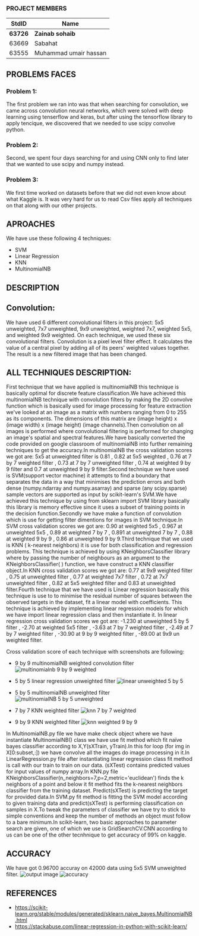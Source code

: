 ### PROJECT MEMBERS
StdID | Name
------------ | -------------
**63726** | **Zainab sohaib** <!--this is the group leader in bold-->
63669 | Sabahat
63555 | Muhammad umair hassan

## PROBLEMS FACES

### Problem 1: 
The first problem we ran into was that when searching for convolution, we came across convolution neural networks, which were solved with deep learning using tenserflow and keras, but after using the tensorflow library to apply tencique, we discovered that we needed to use scipy convolve python.

### Problem 2: 
Second, we spent four days searching for and using CNN only to find later that we wanted to use scipy and numpy instead.

### Problem 3:
We first time worked on datasets before that we did not even know about what Kaggle is. It was very hard for us to read Csv files apply all techniques on that along with our other projects. 

## APROACHES
We have use these following 4 techniques:
* SVM
* Linear Regression
* KNN
* MultinomialNB

## DESCRIPTION
## Convolution:
We have used 6 different convolutional filters in this project: 5x5 unweighted, 7x7 unweighted, 9x9 unweighted, weighted 7x7, weighted 5x5, and weighted 9x9 weighted. On each technique, we used these six convolutional filters. Convolution is a pixel level filter effect. It calculates the value of a central pixel by adding all of its peers' weighted values together. The result is a new filtered image that has been changed. 
## ALL TECHNIQUES DESCRIPTION:
First technique that we have applied is multinomialNB this technique is basically optimal for discrete feature classification.We have achieved this multinomialNB technique with convolution filters by  making the 2D convolve function which is basically used for image processing for feature extraction we've looked at an image as a matrix with numbers ranging from 0 to 255 as its components. The dimensions of this matrix are (image height) x (image width) x (image height) (image channels).Then convolution on all images is performed where convolutional filtering is performed for  changing an image's spatial and spectral features.We have basically converted the code provided on google classroom of multinomialNB into further remaining techniques to get the accuracy.In multinomialNB the cross validation scores we got are: 5x5 at unweighted filter is 0.81 , 0.82 at 5x5 weighted , 0.76 at 7 by 7 weighted filter , 0.73 at 7 by 7 unweighted filter , 0.74 at weighted 9 by 9 filter and 0.7 at unweighted 9 by 9 filter.Second technique we have used is SVM(support vector machine) it attempts to find a boundary that separates the data in a way that minimises the prediction errors and both dense (numpy.ndarray and numpy.asarray) and sparse (any scipy.sparse) sample vectors are supported as input by scikit-learn's SVM.We have achieved this technique by using from sklearn import SVM library basically this library is memory effective since it uses a subset of training points in the decision function.Secondly we have make a function of convolution which is use for getting filter dimentions for images in SVM technique.In SVM cross validation scores we got are: 0.90 at weighted 5x5 , 0.967 at unweighted 5x5 , 0.89 at weighted 7 by 7 , 0.891 at unweighted 7 by 7 , 0.88 at weighted 9 by 9 , 0.86 at unweighted 9 by 9.Third technique that we used is KNN ( k-nearest neighbors) it is use for both classification and regression problems. This technique is achieved by using KNeighborsClassifier library where by passing the number of neighbours as an argument to the KNeighborsClassifier( ) function, we have  construct a KNN classifier object.In KNN cross validation scores we got are: 0.77 at 9x9 weighted filter , 0.75 at unweighted filter , 0.77 at weighted 7x7 filter , 0.72 at 7x7 unweighted filter , 0.82 at 5x5 weighted filter and 0.83 at unweighted filter.Fourth technique that we have used is Linear regression basically this technique is use to to minimise the residual number of squares between the observed targets in the dataset, fit a linear model with coefficients. This technique is achieved by  implementing linear regression models for which we have import linear regression class and then instantiate it. In linear regression cross validation scores we got are: -1.230 at unweighted 5 by 5 filter , -2.70 at weighted 5x5 filter , -3.63 at 7 by 7 weighted filter , -2.49 at 7 by 7 weighted filter , -30.90 at 9 by 9 weighted filter , -89.00 at 9x9 un weighted filter. 

Cross validation score of each technique with screenshots are following:

* 9 by 9 multinomialNB weighted convolution filter
![multinomialnb 9 by 9 weighted](https://user-images.githubusercontent.com/60998648/115859314-748e9000-a449-11eb-9a36-942cf39fac0b.PNG)

* 5 by 5 linear regression unweighted filter
![linear unweighted 5 by 5](https://user-images.githubusercontent.com/68737826/115860964-a99be200-a44b-11eb-8f10-8232e4560bf3.PNG)

* 5 by 5 multinomialNB unweighted filter
![multinomialNB 5 by 5 unweighted](https://user-images.githubusercontent.com/68737826/115861147-df40cb00-a44b-11eb-9172-82c5c9855e73.PNG)

* 7 by 7 KNN weighted filter
![knn 7 by 7 weighted](https://user-images.githubusercontent.com/62794527/115861789-ace39d80-a44c-11eb-941e-37c90b46654f.PNG)

* 9 by 9 KNN weighted filter
![knn weighted 9 by 9](https://user-images.githubusercontent.com/62794527/115861797-b10fbb00-a44c-11eb-9f04-f5fcae823034.PNG)


In MultinomialNB.py file we have make check object where we have instantiate MultinomialNB() class we have use fit method which fit naïve bayes classifier according to X,Y(sXTrain, yTrain).In this for loop (for img in X[0:subset,:]) we have convolve all the images do image processing in it.In LinearRegression.py file after instantiating linear regression class fit method is call with our train to train on our data. (sXTest) contains predicted values for input values of numpy array.In KNN.py file KNeighborsClassifier(n_neighbors=7,p=2,metric='euclidean') finds the k neighbors of a point and below it fit method fits the k-nearest neighbors classifier from the training dataset. Predict(sXTest) is predicting the target for provided data.In SVM.py fit method is fitting the SVM model according to given training data and predict(sXTest) is performing classification on samples in X.To tweak the parameters of classifier we have try to stick to simple conventions and keep the number of methods an object must follow to a bare minimum.In scikit-learn, two basic approaches to parameter search are given, one of which we use is GridSearchCV.CNN according to us can be one of the other tecnhnique to get accuracy of 99% on kaggle.

## ACCURACY
We have got 0.96700 accuray on 42000 data using 5x5 SVM unweighted filter.
![output image](https://user-images.githubusercontent.com/60998648/115859740-09918900-a44a-11eb-9025-134471a80205.jpeg)
![accuracy](https://user-images.githubusercontent.com/68737826/115861253-05ff0180-a44c-11eb-9cd7-c46eba86e6fd.jpeg)

## REFERENCES
* https://scikit-learn.org/stable/modules/generated/sklearn.naive_bayes.MultinomialNB.html
* https://stackabuse.com/linear-regression-in-python-with-scikit-learn/



